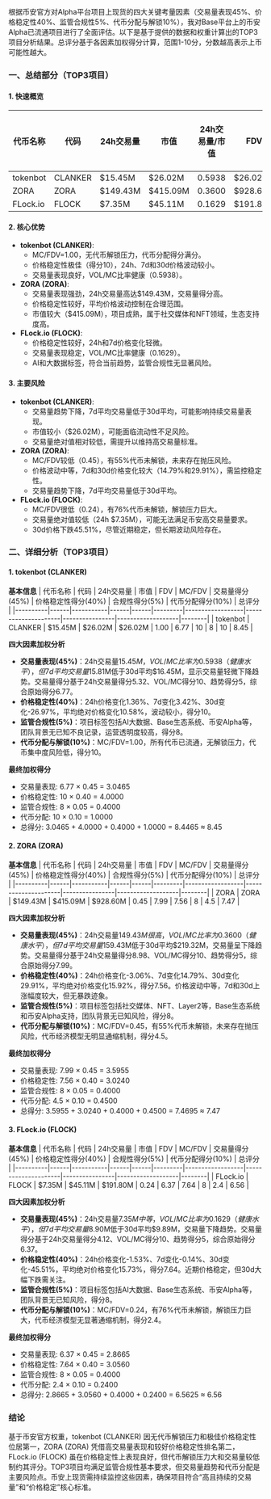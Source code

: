根据币安官方对Alpha平台项目上现货的四大关键考量因素（交易量表现45%、价格稳定性40%、监管合规性5%、代币分配与解锁10%），我对Base平台上的币安Alpha已流通项目进行了全面评估。以下是基于提供的数据和权重计算出的TOP3项目分析结果。总评分基于各因素加权得分计算，范围1-10分，分数越高表示上币可能性越大。

### 一、总结部分（TOP3项目）

#### 1. 快速概览
| 代币名称 | 代码 | 24h交易量 | 市值 | 24h交易量/市值 | FDV | MC/FDV | 总评分(1-10分) |
|----------|------|-----------|------|----------------|------|---------|----------------|
| tokenbot | CLANKER | $15.45M | $26.02M | 0.5938 | $26.02M | 1.00 | 8.45 |
| ZORA | ZORA | $149.43M | $415.09M | 0.3600 | $928.60M | 0.45 | 7.47 |
| FLock.io | FLOCK | $7.35M | $45.11M | 0.1629 | $191.80M | 0.24 | 6.56 |

#### 2. 核心优势
- **tokenbot (CLANKER)**:
  - MC/FDV=1.00，无代币解锁压力，代币分配得分满分。
  - 价格稳定性极佳（得分10），24h、7d和30d价格波动较小。
  - 交易量表现良好，VOL/MC比率健康（0.5938）。
- **ZORA (ZORA)**:
  - 交易量表现强劲，24h交易量高达$149.43M，交易量得分高。
  - 价格稳定性较好，平均价格波动控制在合理范围。
  - 市值较大（$415.09M），项目成熟，属于社交媒体和NFT领域，生态支持度高。
- **FLock.io (FLOCK)**:
  - 价格稳定性较好，24h和7d价格变化轻微。
  - 交易量表现稳定，VOL/MC比率健康（0.1629）。
  - AI和大数据标签，符合当前趋势，监管合规性无显著风险。

#### 3. 主要风险
- **tokenbot (CLANKER)**:
  - 交易量趋势下降，7d平均交易量低于30d平均，可能影响持续交易量表现。
  - 市值较小（$26.02M），可能面临流动性不足风险。
  - 交易量绝对值相对较低，需提升以维持高交易量标准。
- **ZORA (ZORA)**:
  - MC/FDV较低（0.45），有55%代币未解锁，未来存在抛压风险。
  - 价格波动中等，7d和30d价格变化较大（14.79%和29.91%），需监控稳定性。
  - 交易量趋势下降，7d平均交易量低于30d平均。
- **FLock.io (FLOCK)**:
  - MC/FDV很低（0.24），有76%代币未解锁，解锁压力巨大。
  - 交易量绝对值较低（24h $7.35M），可能无法满足币安高交易量要求。
  - 30d价格下跌45.51%，尽管近期稳定，但长期波动风险存在。

### 二、详细分析（TOP3项目）

#### 1. tokenbot (CLANKER)
**基本信息**
| 代币名称 | 代码 | 24h交易量 | 市值 | FDV | MC/FDV | 交易量得分(45%) | 价格稳定性得分(40%) | 合规性得分(5%) | 代币分配得分(10%) | 总评分 |
|----------|------|-----------|------|------|---------|------------------|---------------------|----------------|-------------------|--------|
| tokenbot | CLANKER | $15.45M | $26.02M | $26.02M | 1.00 | 6.77 | 10 | 8 | 10 | 8.45 |

**四大因素加权分析**
- **交易量表现(45%)**：24h交易量$15.45M，VOL/MC比率为0.5938（健康水平），但7d平均交易量$15.81M低于30d平均$16.45M，显示交易量轻微下降趋势。交易量得分基于24h交易量得分5.32、VOL/MC得分10、趋势得分5，综合原始得分6.77。
- **价格稳定性(40%)**：24h价格变化1.36%、7d变化3.42%、30d变化-26.97%，平均绝对价格变化10.58%，波动较小，得分10。
- **监管合规性(5%)**：项目标签包括AI大数据、Base生态系统、币安Alpha等，团队背景无已知不良记录，运营透明度较高，得分8。
- **代币分配与解锁(10%)**：MC/FDV=1.00，所有代币已流通，无解锁压力，代币集中度风险低，得分10。

**最终加权得分**
- 交易量表现: 6.77 × 0.45 = 3.0465
- 价格稳定性: 10 × 0.40 = 4.0000
- 监管合规性: 8 × 0.05 = 0.4000
- 代币分配: 10 × 0.10 = 1.0000
- 总得分: 3.0465 + 4.0000 + 0.4000 + 1.0000 = 8.4465 ≈ 8.45

#### 2. ZORA (ZORA)
**基本信息**
| 代币名称 | 代码 | 24h交易量 | 市值 | FDV | MC/FDV | 交易量得分(45%) | 价格稳定性得分(40%) | 合规性得分(5%) | 代币分配得分(10%) | 总评分 |
|----------|------|-----------|------|------|---------|------------------|---------------------|----------------|-------------------|--------|
| ZORA | ZORA | $149.43M | $415.09M | $928.60M | 0.45 | 7.99 | 7.56 | 8 | 4.5 | 7.47 |

**四大因素加权分析**
- **交易量表现(45%)**：24h交易量$149.43M很高，VOL/MC比率为0.3600（健康水平），但7d平均交易量$159.43M低于30d平均$219.32M，交易量呈下降趋势。交易量得分基于24h交易量得分8.98、VOL/MC得分10、趋势得分5，综合原始得分7.99。
- **价格稳定性(40%)**：24h价格变化-3.06%、7d变化14.79%、30d变化29.91%，平均绝对价格变化15.92%，得分7.56。价格波动中等，7d和30d上涨幅度较大，但无暴跌迹象。
- **监管合规性(5%)**：项目标签包括社交媒体、NFT、Layer2等，Base生态系统和币安Alpha支持，团队背景无已知风险，得分8。
- **代币分配与解锁(10%)**：MC/FDV=0.45，有55%代币未解锁，未来存在抛压风险，代币经济模型无明显通缩机制，得分4.5。

**最终加权得分**
- 交易量表现: 7.99 × 0.45 = 3.5955
- 价格稳定性: 7.56 × 0.40 = 3.0240
- 监管合规性: 8 × 0.05 = 0.4000
- 代币分配: 4.5 × 0.10 = 0.4500
- 总得分: 3.5955 + 3.0240 + 0.4000 + 0.4500 = 7.4695 ≈ 7.47

#### 3. FLock.io (FLOCK)
**基本信息**
| 代币名称 | 代码 | 24h交易量 | 市值 | FDV | MC/FDV | 交易量得分(45%) | 价格稳定性得分(40%) | 合规性得分(5%) | 代币分配得分(10%) | 总评分 |
|----------|------|-----------|------|------|---------|------------------|---------------------|----------------|-------------------|--------|
| FLock.io | FLOCK | $7.35M | $45.11M | $191.80M | 0.24 | 6.37 | 7.64 | 8 | 2.4 | 6.56 |

**四大因素加权分析**
- **交易量表现(45%)**：24h交易量$7.35M中等，VOL/MC比率为0.1629（健康水平），但7d平均交易量$8.90M低于30d平均$9.89M，交易量下降趋势。交易量得分基于24h交易量得分4.12、VOL/MC得分10、趋势得分5，综合原始得分6.37。
- **价格稳定性(40%)**：24h价格变化-1.53%、7d变化-0.14%、30d变化-45.51%，平均绝对价格变化15.73%，得分7.64。近期价格稳定，但30d大幅下跌需关注。
- **监管合规性(5%)**：项目标签包括AI大数据、Base生态系统、币安Alpha等，团队背景无已知风险，得分8。
- **代币分配与解锁(10%)**：MC/FDV=0.24，有76%代币未解锁，解锁压力巨大，代币经济模型无显著通缩机制，得分2.4。

**最终加权得分**
- 交易量表现: 6.37 × 0.45 = 2.8665
- 价格稳定性: 7.64 × 0.40 = 3.0560
- 监管合规性: 8 × 0.05 = 0.4000
- 代币分配: 2.4 × 0.10 = 0.2400
- 总得分: 2.8665 + 3.0560 + 0.4000 + 0.2400 = 6.5625 ≈ 6.56

### 结论
基于币安官方权重，tokenbot (CLANKER) 因无代币解锁压力和极佳价格稳定性位居第一，ZORA (ZORA) 凭借高交易量表现和较好价格稳定性排名第二，FLock.io (FLOCK) 虽在价格稳定性上表现良好，但代币解锁压力大和交易量较低制约其评分。TOP3项目均满足监管合规性基本要求，但交易量趋势和代币分配是主要风险点。币安上现货需持续监控这些因素，确保项目符合“高且持续的交易量”和“价格稳定”核心标准。